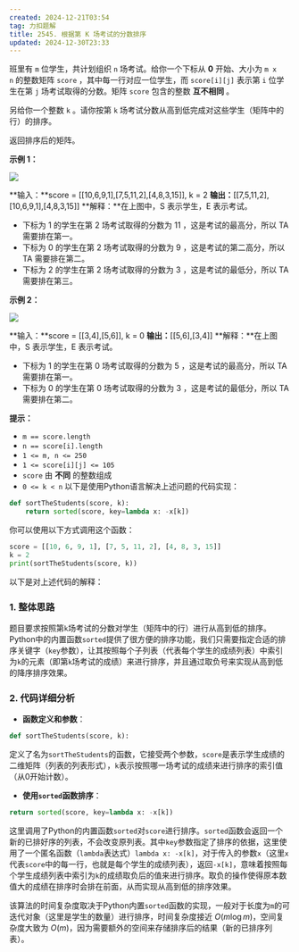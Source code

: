 ```yaml
---
created: 2024-12-21T03:54
tag: 力扣题解
title: 2545. 根据第 K 场考试的分数排序
updated: 2024-12-30T23:33
---
```

班里有 `m` 位学生，共计划组织 `n` 场考试。给你一个下标从 **0** 开始、大小为 `m x n` 的整数矩阵 `score` ，其中每一行对应一位学生，而 `score[i][j]` 表示第 `i` 位学生在第 `j` 场考试取得的分数。矩阵 `score` 包含的整数 **互不相同** 。

另给你一个整数 `k` 。请你按第 `k` 场考试分数从高到低完成对这些学生（矩阵中的行）的排序。

返回排序后的矩阵。

**示例 1：**

![](https://assets.leetcode.com/uploads/2022/11/30/example1.png)

**输入：**score = [[10,6,9,1],[7,5,11,2],[4,8,3,15]], k = 2
**输出：**[[7,5,11,2],[10,6,9,1],[4,8,3,15]]
**解释：**在上图中，S 表示学生，E 表示考试。
- 下标为 1 的学生在第 2 场考试取得的分数为 11 ，这是考试的最高分，所以 TA 需要排在第一。
- 下标为 0 的学生在第 2 场考试取得的分数为 9 ，这是考试的第二高分，所以 TA 需要排在第二。
- 下标为 2 的学生在第 2 场考试取得的分数为 3 ，这是考试的最低分，所以 TA 需要排在第三。

**示例 2：**

![](https://assets.leetcode.com/uploads/2022/11/30/example2.png)

**输入：**score = [[3,4],[5,6]], k = 0
**输出：**[[5,6],[3,4]]
**解释：**在上图中，S 表示学生，E 表示考试。
- 下标为 1 的学生在第 0 场考试取得的分数为 5 ，这是考试的最高分，所以 TA 需要排在第一。
- 下标为 0 的学生在第 0 场考试取得的分数为 3 ，这是考试的最低分，所以 TA 需要排在第二。

**提示：**

- `m == score.length`
- `n == score[i].length`
- `1 <= m, n <= 250`
- `1 <= score[i][j] <= 105`
- `score` 由 **不同** 的整数组成
- `0 <= k < n`
以下是使用Python语言解决上述问题的代码实现：

```python
def sortTheStudents(score, k):
    return sorted(score, key=lambda x: -x[k])

```

你可以使用以下方式调用这个函数：
```python
score = [[10, 6, 9, 1], [7, 5, 11, 2], [4, 8, 3, 15]]
k = 2
print(sortTheStudents(score, k))
```

以下是对上述代码的解释：

### 1. 整体思路
题目要求按照第`k`场考试的分数对学生（矩阵中的行）进行从高到低的排序。Python中的内置函数`sorted`提供了很方便的排序功能，我们只需要指定合适的排序关键字（`key`参数），让其按照每个子列表（代表每个学生的成绩列表）中索引为`k`的元素（即第`k`场考试的成绩）来进行排序，并且通过取负号来实现从高到低的降序排序效果。

### 2. 代码详细分析
- **函数定义和参数**：
```python
def sortTheStudents(score, k):
```
定义了名为`sortTheStudents`的函数，它接受两个参数，`score`是表示学生成绩的二维矩阵（列表的列表形式），`k`表示按照哪一场考试的成绩来进行排序的索引值（从0开始计数）。

- **使用`sorted`函数排序**：
```python
return sorted(score, key=lambda x: -x[k])
```
这里调用了Python的内置函数`sorted`对`score`进行排序。`sorted`函数会返回一个新的已排好序的列表，不会改变原列表。其中`key`参数指定了排序的依据，这里使用了一个匿名函数（`lambda`表达式）`lambda x: -x[k]`，对于传入的参数`x`（这里`x`代表`score`中的每一行，也就是每个学生的成绩列表），返回`-x[k]`，意味着按照每个学生成绩列表中索引为`k`的成绩取负后的值来进行排序。取负的操作使得原本数值大的成绩在排序时会排在前面，从而实现从高到低的排序效果。

该算法的时间复杂度取决于Python内置`sorted`函数的实现，一般对于长度为`m`的可迭代对象（这里是学生的数量）进行排序，时间复杂度接近 $O(m \log m)$，空间复杂度大致为 $O(m)$，因为需要额外的空间来存储排序后的结果（新的已排序列表）。
